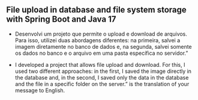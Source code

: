 ## File upload in database and file system storage with Spring Boot and Java 17 

* Desenvolvi um projeto que permite o upload e download de arquivos. Para isso, utilizei duas abordagens diferentes: na primeira, salvei a imagem diretamente no banco de dados e, na segunda, salvei somente os dados no banco e o arquivo em uma pasta específica no servidor.”

* I developed a project that allows file upload and download. For this, I used two different approaches: in the first, I saved the image directly in the database and, in the second, I saved only the data in the database and the file in a specific folder on the server.” is the translation of your message to English.
